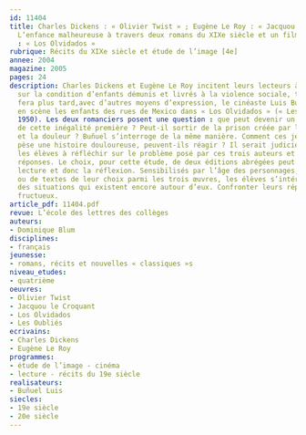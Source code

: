 ```yaml
---
id: 11404
title: Charles Dickens : « Olivier Twist » ; Eugène Le Roy : « Jacquou le Croquant ».
  L’enfance malheureuse à travers deux romans du XIXe siècle et un film de Luis Buñuel
  : « Los Olvidados »
rubrique: Récits du XIXe siècle et étude de l’image [4e]
annee: 2004
magazine: 2005
pages: 24
description: Charles Dickens et Eugène Le Roy incitent leurs lecteurs à s’indigner
  sur la condition d’enfants démunis et livrés à la violence sociale, tout comme le
  fera plus tard,avec d’autres moyens d’expression, le cinéaste Luis Buñuel mettant
  en scène les enfants des rues de Mexico dans « Los Olvidados » (« Les Oubliés »,
  1950). Les deux romanciers posent une question : que peut devenir un orphelin victime
  de cette inégalité première ? Peut-il sortir de la prison créée par l’injustice
  et la douleur ? Buñuel s’interroge de la même manière. Comment ces jeunes, sur qui
  pèse une histoire douloureuse, peuvent-ils réagir ? Il serait judicieux d’amener
  les élèves à réfléchir sur le problème posé par ces trois auteurs et d’écouter leurs
  réponses. Le choix, pour cette étude, de deux éditions abrégées peut faciliter la
  lecture et donc la réflexion. Sensibilisés par l’âge des personnages, nourris d’images
  ou de textes de leur choix parmi les trois œuvres, les élèves s’intéresseront à
  des situations qui existent encore autour d’eux. Confronter leurs réponses sera
  fructueux.
article_pdf: 11404.pdf
revue: L’école des lettres des collèges
auteurs:
- Dominique Blum
disciplines:
- français
jeunesse:
- romans, récits et nouvelles « classiques »s
niveau_etudes:
- quatrième
oeuvres:
- Olivier Twist
- Jacquou le Croquant
- Los Olvidados
- Les Oubliés
ecrivains:
- Charles Dickens
- Eugène Le Roy
programmes:
- étude de l’image - cinéma
- lecture - récits du 19e siècle
realisateurs:
- Buñuel Luis
siecles:
- 19e siècle
- 20e siècle
---
```

